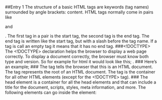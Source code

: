 ##Entry 1
The structure of a basic HTML tags are keywords (tag names) surrounded by angle brackets: <tagname>content</tagname>. HTML tags normally come in pairs like <p> and </p>. The first tag in a pair is the start tag, the second tag is the end tag. The end tag is written like the start tag, but with a slash before the tag name. If a tag is call an empty tag it means that it has no end tag.
###<!DOCTYPE>
The <!DOCTYPE> declaration helps the browser to display a web page correctly. To display a document correctly, the browser must know both type and version. So for example for html it would look like this; <!DOCTYPE html>.
###<!-- Comments -- >
Writing comments (lines ignored by the computer) are done differently than in CSS and JS. To write a comment you open with <!-- and close with --> Here’s an example; <!-- I am a comment -->
###<html>
The <html> tag tells the browser that this is an HTML document. The <html> tag represents the root of an HTML document. The <html> tag is the container for all other HTML elements (except for the <!DOCTYPE> tag).
###<head>
The head element is a container for all the head elements and that can include a title for the document, scripts, styles, meta information, and more.
The following elements can go inside the <head> element:
<title> (this element is required in an HTML document)
<style>
<base>
<link>
<meta>
<script>
<noscript>
###<body>
The <body> tag defines the document's body. The <body> element contains all the contents of an HTML document, such as text, hyperlinks, images, tables, lists, etc.
###<p>
The <p> tag defines a paragraph.
Example:
<p>This is some text in a paragraph.</p>
###<a>
The <a> tag defines a hyperlink, which is used to link from one page to another. The most important attribute of the <a> element (there are several) is the href attribute, which indicates the link's destination. The words between the a tags are the words that appear on the link.
Example:
<a href="http://www.w3schools.com">Visit W3Schools.com!</a>
###<h1>-<h6>
The <h1> to <h6> tags are used to define HTML headings. <h1> defines the most important heading. <h6> defines the least important heading.
Example: 
<h1>This is heading 1</h1>
<h2>This is heading 2</h2>
<h3>This is heading 3</h3>
<h4>This is heading 4</h4>
<h5>This is heading 5</h5>
<h6>This is heading 6</h6>
###<br>
The <br> tag inserts a single line break. The <br> tag is an empty tag which means that it has no end tag.
Example:
This text contains<br>a line break.
###<em>
The <em> tag is a phrase tag. It renders as emphasized text.
Example:
<em>Emphasized text</em>
##Entry 2
###`ul`
The `<ul>` tag defines an unordered (bulleted) list. You can use the `<ul>` tag together with the `<li>` tag to create unordered lists.
Example:
`<ul>
`<li>Captain America</li>`
`<li>Iron Man</li>`
`<li>Thor</li>`
`</ul>`
###`ol`
The `<ol>` tag defines an ordered list. An ordered list can be numerical or alphabetical. Use the `<li>` tag to define list items.
Example:
`<ol>`
`<li>Coffee</li>`
`<li>Tea</li>`
`<li>Milk</li>`
`</ol>`
###`dl`
The <dl> tag defines a description list. The `<dl>` tag is used in conjunction with `<dt>` (defines terms/names) and `<dd>` (describes each term/name).
Example:
`<dl>`
`<dt>Coffee</dt>`
`<dd>Black hot drink</dd>`
`<dt>Milk</dt>`
`<dd>White cold drink</dd>`
`</dl>`
##Entry 3
###`<form>`
HTML forms are used to collect user input. The <form> element defines an HTML form. HTML forms contain form elements. Form elements are different types of input elements, checkboxes, radio buttons, submit buttons, and more.
Example: 
<form>
. form elements .
</form>
###`<input>`
The <input> element is the most important form element. The <input> element has many variations, depending on the type attribute.
text: Defines normal text input
radio: Defines radio button input (for selecting one of many choices)
submit: Defines a submit button (for submitting the form)
###`<label>`
The <label> tag defines a label for an <input> element. The <label> element does not render as anything special for the user. However, it provides a usability improvement for mouse users, because if the user clicks on the text within the <label> element, it toggles the control. The for attribute of the <label> tag should be equal to the id attribute of the related element to bind them together.
Example:
<form action="demo_form.asp">
<label for="male">Male</label>
<input type="radio" name="sex" id="male" value="male"><br>
<label for="female">Female</label>
<input type="radio" name="sex" id="female" value="female"><br>
<input type="submit" value="Submit">
</form>
###`<fieldgroup>`
The <fieldgroup> tag is used to group related elements in a form. The <fieldgroup> tag draws a box around the related elements.
###`<legend>`
The <legend> tag defines a caption for the <fieldset> element.
##Entry 4
